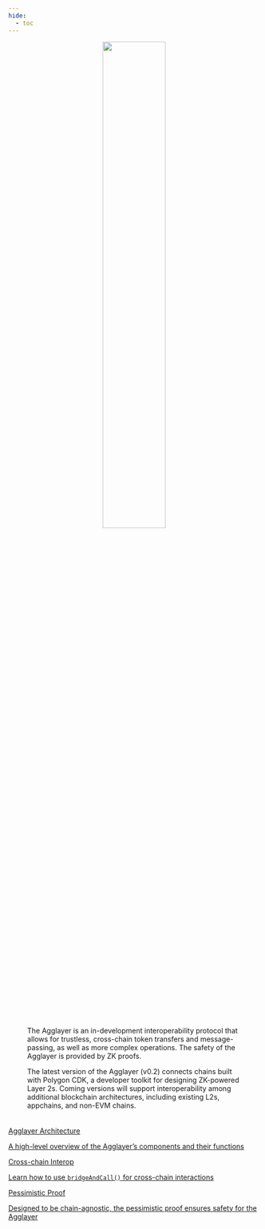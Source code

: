 ```yaml
---
hide:
  - toc
---
```


<style>
   .md-content h1:first-of-type {
      display: none;
   }
</style>

<style>
   .git-revision-date-localized-plugin, .md-source-file, .md-content__button.md-icon {
      display: none;
   }
</style>

<div class="section-wrapper product-section-head" style="text-align: center;">
   <div class="hero-image">
      <img src="/img/agglayer/agglayer-hero.svg" loading="lazy" class="hero-image" style="width: 50%; display: block; margin: 0 auto; padding-bottom: 0; margin-bottom: -10px;">
   </div>
</div>

<div class="hero-left" style="max-width: 85%; margin: 0 auto; padding: 20px; text-align: left;">
   <p class="hero-subtext">The Agglayer is an in-development interoperability protocol that allows for trustless, cross-chain token transfers and message-passing, as well as more complex operations. The safety of the Agglayer is provided by ZK proofs.</p>
   <p class="hero-subtext">The latest version of the Agglayer (v0.2) connects chains built with Polygon CDK, a developer toolkit for designing ZK-powered Layer 2s. Coming versions will support interoperability among additional blockchain architectures, including existing L2s, appchains, and non-EVM chains.</p>
</div>

<div class="grid-container">
   <div class="grid-item">
    <a href="/agglayer/core-concepts/architecture/">
        <div class="product-list-item-header">
            <div class="feature-card-heading">Agglayer Architecture</div>
        </div>
        <p class="feature-paragraph">A high-level overview of the Agglayer’s components and their functions</p>
    </a>
</div>
<div class="grid-item">
    <a href="/agglayer/how-to/transfer-and-call">
        <div class="product-list-item-header">
            <div class="feature-card-heading">Cross-chain Interop</div>
        </div>
        <p class="feature-paragraph">Learn how to use <code>bridgeAndCall()</code> for cross-chain interactions</p>
    </a>
</div>
<div class="grid-item">
    <a href="/agglayer/core-concepts/pessimistic-proof/">
        <div class="product-list-item-header">
            <div class="feature-card-heading">Pessimistic Proof</div>
        </div>
        <p class="feature-paragraph">Designed to be chain-agnostic, the pessimistic proof ensures safety for the Agglayer</p>
    </a>
</div>
</div>
